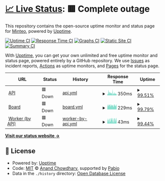 # [📈 Live Status](https://minteo-wagmi.github.io/monitoring-apps): <!--live status--> **🟥 Complete outage**

This repository contains the open-source uptime monitor and status page for [Minteo](https://minteo.com), powered by [Upptime](https://github.com/upptime/upptime).

[![Uptime CI](https://github.com/minteo-wagmi/monitoring-apps/workflows/Uptime%20CI/badge.svg)](https://github.com/minteo-wagmi/monitoring-apps/actions?query=workflow%3A%22Uptime+CI%22)
[![Response Time CI](https://github.com/minteo-wagmi/monitoring-apps/workflows/Response%20Time%20CI/badge.svg)](https://github.com/minteo-wagmi/monitoring-apps/actions?query=workflow%3A%22Response+Time+CI%22)
[![Graphs CI](https://github.com/minteo-wagmi/monitoring-apps/workflows/Graphs%20CI/badge.svg)](https://github.com/minteo-wagmi/monitoring-apps/actions?query=workflow%3A%22Graphs+CI%22)
[![Static Site CI](https://github.com/minteo-wagmi/monitoring-apps/workflows/Static%20Site%20CI/badge.svg)](https://github.com/minteo-wagmi/monitoring-apps/actions?query=workflow%3A%22Static+Site+CI%22)
[![Summary CI](https://github.com/minteo-wagmi/monitoring-apps/workflows/Summary%20CI/badge.svg)](https://github.com/minteo-wagmi/monitoring-apps/actions?query=workflow%3A%22Summary+CI%22)

With [Upptime](https://upptime.js.org), you can get your own unlimited and free uptime monitor and status page, powered entirely by a GitHub repository. We use [Issues](https://github.com/minteo-wagmi/monitoring-apps/issues) as incident reports, [Actions](https://github.com/minteo-wagmi/monitoring-apps/actions) as uptime monitors, and [Pages](https://minteo-wagmi.github.io/monitoring-apps) for the status page.

<!--start: status pages-->
<!-- This summary is generated by Upptime (https://github.com/upptime/upptime) -->
<!-- Do not edit this manually, your changes will be overwritten -->
<!-- prettier-ignore -->
| URL | Status | History | Response Time | Uptime |
| --- | ------ | ------- | ------------- | ------ |
| <img alt="" src="https://raw.githubusercontent.com/minteo-wagmi/monitoring-apps/master/assets/favicon.ico" height="13"> [API](https://api.minteo.finance/v1/health) | 🟥 Down | [api.yml](https://github.com/minteo-wagmi/monitoring-apps/commits/HEAD/history/api.yml) | <details><summary><img alt="Response time graph" src="./graphs/api/response-time-week.png" height="20"> 350ms</summary><br><a href="https://minteo-wagmi.github.io/monitoring-apps/history/api"><img alt="Response time 396" src="https://img.shields.io/endpoint?url=https%3A%2F%2Fraw.githubusercontent.com%2Fminteo-wagmi%2Fmonitoring-apps%2FHEAD%2Fapi%2Fapi%2Fresponse-time.json"></a><br><a href="https://minteo-wagmi.github.io/monitoring-apps/history/api"><img alt="24-hour response time 304" src="https://img.shields.io/endpoint?url=https%3A%2F%2Fraw.githubusercontent.com%2Fminteo-wagmi%2Fmonitoring-apps%2FHEAD%2Fapi%2Fapi%2Fresponse-time-day.json"></a><br><a href="https://minteo-wagmi.github.io/monitoring-apps/history/api"><img alt="7-day response time 350" src="https://img.shields.io/endpoint?url=https%3A%2F%2Fraw.githubusercontent.com%2Fminteo-wagmi%2Fmonitoring-apps%2FHEAD%2Fapi%2Fapi%2Fresponse-time-week.json"></a><br><a href="https://minteo-wagmi.github.io/monitoring-apps/history/api"><img alt="30-day response time 355" src="https://img.shields.io/endpoint?url=https%3A%2F%2Fraw.githubusercontent.com%2Fminteo-wagmi%2Fmonitoring-apps%2FHEAD%2Fapi%2Fapi%2Fresponse-time-month.json"></a><br><a href="https://minteo-wagmi.github.io/monitoring-apps/history/api"><img alt="1-year response time 396" src="https://img.shields.io/endpoint?url=https%3A%2F%2Fraw.githubusercontent.com%2Fminteo-wagmi%2Fmonitoring-apps%2FHEAD%2Fapi%2Fapi%2Fresponse-time-year.json"></a></details> | <details><summary><a href="https://minteo-wagmi.github.io/monitoring-apps/history/api">99.51%</a></summary><a href="https://minteo-wagmi.github.io/monitoring-apps/history/api"><img alt="All-time uptime 97.58%" src="https://img.shields.io/endpoint?url=https%3A%2F%2Fraw.githubusercontent.com%2Fminteo-wagmi%2Fmonitoring-apps%2FHEAD%2Fapi%2Fapi%2Fuptime.json"></a><br><a href="https://minteo-wagmi.github.io/monitoring-apps/history/api"><img alt="24-hour uptime 98.54%" src="https://img.shields.io/endpoint?url=https%3A%2F%2Fraw.githubusercontent.com%2Fminteo-wagmi%2Fmonitoring-apps%2FHEAD%2Fapi%2Fapi%2Fuptime-day.json"></a><br><a href="https://minteo-wagmi.github.io/monitoring-apps/history/api"><img alt="7-day uptime 99.51%" src="https://img.shields.io/endpoint?url=https%3A%2F%2Fraw.githubusercontent.com%2Fminteo-wagmi%2Fmonitoring-apps%2FHEAD%2Fapi%2Fapi%2Fuptime-week.json"></a><br><a href="https://minteo-wagmi.github.io/monitoring-apps/history/api"><img alt="30-day uptime 96.13%" src="https://img.shields.io/endpoint?url=https%3A%2F%2Fraw.githubusercontent.com%2Fminteo-wagmi%2Fmonitoring-apps%2FHEAD%2Fapi%2Fapi%2Fuptime-month.json"></a><br><a href="https://minteo-wagmi.github.io/monitoring-apps/history/api"><img alt="1-year uptime 97.58%" src="https://img.shields.io/endpoint?url=https%3A%2F%2Fraw.githubusercontent.com%2Fminteo-wagmi%2Fmonitoring-apps%2FHEAD%2Fapi%2Fapi%2Fuptime-year.json"></a></details>
| <img alt="" src="https://raw.githubusercontent.com/minteo-wagmi/monitoring-apps/master/assets/favicon.ico" height="13"> [Board](https://board.minteo.com/api/health) | 🟥 Down | [board.yml](https://github.com/minteo-wagmi/monitoring-apps/commits/HEAD/history/board.yml) | <details><summary><img alt="Response time graph" src="./graphs/board/response-time-week.png" height="20"> 229ms</summary><br><a href="https://minteo-wagmi.github.io/monitoring-apps/history/board"><img alt="Response time 343" src="https://img.shields.io/endpoint?url=https%3A%2F%2Fraw.githubusercontent.com%2Fminteo-wagmi%2Fmonitoring-apps%2FHEAD%2Fapi%2Fboard%2Fresponse-time.json"></a><br><a href="https://minteo-wagmi.github.io/monitoring-apps/history/board"><img alt="24-hour response time 207" src="https://img.shields.io/endpoint?url=https%3A%2F%2Fraw.githubusercontent.com%2Fminteo-wagmi%2Fmonitoring-apps%2FHEAD%2Fapi%2Fboard%2Fresponse-time-day.json"></a><br><a href="https://minteo-wagmi.github.io/monitoring-apps/history/board"><img alt="7-day response time 229" src="https://img.shields.io/endpoint?url=https%3A%2F%2Fraw.githubusercontent.com%2Fminteo-wagmi%2Fmonitoring-apps%2FHEAD%2Fapi%2Fboard%2Fresponse-time-week.json"></a><br><a href="https://minteo-wagmi.github.io/monitoring-apps/history/board"><img alt="30-day response time 216" src="https://img.shields.io/endpoint?url=https%3A%2F%2Fraw.githubusercontent.com%2Fminteo-wagmi%2Fmonitoring-apps%2FHEAD%2Fapi%2Fboard%2Fresponse-time-month.json"></a><br><a href="https://minteo-wagmi.github.io/monitoring-apps/history/board"><img alt="1-year response time 343" src="https://img.shields.io/endpoint?url=https%3A%2F%2Fraw.githubusercontent.com%2Fminteo-wagmi%2Fmonitoring-apps%2FHEAD%2Fapi%2Fboard%2Fresponse-time-year.json"></a></details> | <details><summary><a href="https://minteo-wagmi.github.io/monitoring-apps/history/board">99.79%</a></summary><a href="https://minteo-wagmi.github.io/monitoring-apps/history/board"><img alt="All-time uptime 99.58%" src="https://img.shields.io/endpoint?url=https%3A%2F%2Fraw.githubusercontent.com%2Fminteo-wagmi%2Fmonitoring-apps%2FHEAD%2Fapi%2Fboard%2Fuptime.json"></a><br><a href="https://minteo-wagmi.github.io/monitoring-apps/history/board"><img alt="24-hour uptime 98.54%" src="https://img.shields.io/endpoint?url=https%3A%2F%2Fraw.githubusercontent.com%2Fminteo-wagmi%2Fmonitoring-apps%2FHEAD%2Fapi%2Fboard%2Fuptime-day.json"></a><br><a href="https://minteo-wagmi.github.io/monitoring-apps/history/board"><img alt="7-day uptime 99.79%" src="https://img.shields.io/endpoint?url=https%3A%2F%2Fraw.githubusercontent.com%2Fminteo-wagmi%2Fmonitoring-apps%2FHEAD%2Fapi%2Fboard%2Fuptime-week.json"></a><br><a href="https://minteo-wagmi.github.io/monitoring-apps/history/board"><img alt="30-day uptime 99.59%" src="https://img.shields.io/endpoint?url=https%3A%2F%2Fraw.githubusercontent.com%2Fminteo-wagmi%2Fmonitoring-apps%2FHEAD%2Fapi%2Fboard%2Fuptime-month.json"></a><br><a href="https://minteo-wagmi.github.io/monitoring-apps/history/board"><img alt="1-year uptime 99.58%" src="https://img.shields.io/endpoint?url=https%3A%2F%2Fraw.githubusercontent.com%2Fminteo-wagmi%2Fmonitoring-apps%2FHEAD%2Fapi%2Fboard%2Fuptime-year.json"></a></details>
| <img alt="" src="https://raw.githubusercontent.com/minteo-wagmi/monitoring-apps/master/assets/favicon.ico" height="13"> [Worker (by API)](https://api.minteo.finance/v1/health/worker) | 🟥 Down | [worker-by-api.yml](https://github.com/minteo-wagmi/monitoring-apps/commits/HEAD/history/worker-by-api.yml) | <details><summary><img alt="Response time graph" src="./graphs/worker-by-api/response-time-week.png" height="20"> 43ms</summary><br><a href="https://minteo-wagmi.github.io/monitoring-apps/history/worker-by-api"><img alt="Response time 93" src="https://img.shields.io/endpoint?url=https%3A%2F%2Fraw.githubusercontent.com%2Fminteo-wagmi%2Fmonitoring-apps%2FHEAD%2Fapi%2Fworker-by-api%2Fresponse-time.json"></a><br><a href="https://minteo-wagmi.github.io/monitoring-apps/history/worker-by-api"><img alt="24-hour response time 43" src="https://img.shields.io/endpoint?url=https%3A%2F%2Fraw.githubusercontent.com%2Fminteo-wagmi%2Fmonitoring-apps%2FHEAD%2Fapi%2Fworker-by-api%2Fresponse-time-day.json"></a><br><a href="https://minteo-wagmi.github.io/monitoring-apps/history/worker-by-api"><img alt="7-day response time 43" src="https://img.shields.io/endpoint?url=https%3A%2F%2Fraw.githubusercontent.com%2Fminteo-wagmi%2Fmonitoring-apps%2FHEAD%2Fapi%2Fworker-by-api%2Fresponse-time-week.json"></a><br><a href="https://minteo-wagmi.github.io/monitoring-apps/history/worker-by-api"><img alt="30-day response time 91" src="https://img.shields.io/endpoint?url=https%3A%2F%2Fraw.githubusercontent.com%2Fminteo-wagmi%2Fmonitoring-apps%2FHEAD%2Fapi%2Fworker-by-api%2Fresponse-time-month.json"></a><br><a href="https://minteo-wagmi.github.io/monitoring-apps/history/worker-by-api"><img alt="1-year response time 93" src="https://img.shields.io/endpoint?url=https%3A%2F%2Fraw.githubusercontent.com%2Fminteo-wagmi%2Fmonitoring-apps%2FHEAD%2Fapi%2Fworker-by-api%2Fresponse-time-year.json"></a></details> | <details><summary><a href="https://minteo-wagmi.github.io/monitoring-apps/history/worker-by-api">99.44%</a></summary><a href="https://minteo-wagmi.github.io/monitoring-apps/history/worker-by-api"><img alt="All-time uptime 96.96%" src="https://img.shields.io/endpoint?url=https%3A%2F%2Fraw.githubusercontent.com%2Fminteo-wagmi%2Fmonitoring-apps%2FHEAD%2Fapi%2Fworker-by-api%2Fuptime.json"></a><br><a href="https://minteo-wagmi.github.io/monitoring-apps/history/worker-by-api"><img alt="24-hour uptime 98.55%" src="https://img.shields.io/endpoint?url=https%3A%2F%2Fraw.githubusercontent.com%2Fminteo-wagmi%2Fmonitoring-apps%2FHEAD%2Fapi%2Fworker-by-api%2Fuptime-day.json"></a><br><a href="https://minteo-wagmi.github.io/monitoring-apps/history/worker-by-api"><img alt="7-day uptime 99.44%" src="https://img.shields.io/endpoint?url=https%3A%2F%2Fraw.githubusercontent.com%2Fminteo-wagmi%2Fmonitoring-apps%2FHEAD%2Fapi%2Fworker-by-api%2Fuptime-week.json"></a><br><a href="https://minteo-wagmi.github.io/monitoring-apps/history/worker-by-api"><img alt="30-day uptime 95.69%" src="https://img.shields.io/endpoint?url=https%3A%2F%2Fraw.githubusercontent.com%2Fminteo-wagmi%2Fmonitoring-apps%2FHEAD%2Fapi%2Fworker-by-api%2Fuptime-month.json"></a><br><a href="https://minteo-wagmi.github.io/monitoring-apps/history/worker-by-api"><img alt="1-year uptime 96.96%" src="https://img.shields.io/endpoint?url=https%3A%2F%2Fraw.githubusercontent.com%2Fminteo-wagmi%2Fmonitoring-apps%2FHEAD%2Fapi%2Fworker-by-api%2Fuptime-year.json"></a></details>

<!--end: status pages-->

[**Visit our status website →**](https://minteo-wagmi.github.io/monitoring-apps)

## 📄 License

- Powered by: [Upptime](https://github.com/upptime/upptime)
- Code: [MIT](./LICENSE) © [Anand Chowdhary](https://anandchowdhary.com), supported by [Pabio](https://pabio.com)
- Data in the `./history` directory: [Open Database License](https://opendatacommons.org/licenses/odbl/1-0/)
